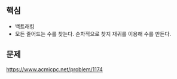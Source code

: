 ## 핵심

- 백트래킹
- 모든 줄어드는 수를 찾는다. 순차적으로 찾지 재귀를 이용해 수를 만든다.

## 문제

https://www.acmicpc.net/problem/1174
